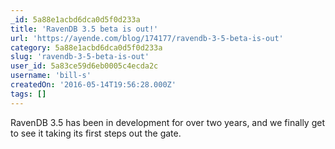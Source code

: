 ```yaml
---
_id: 5a88e1acbd6dca0d5f0d233a
title: 'RavenDB 3.5 beta is out!'
url: 'https://ayende.com/blog/174177/ravendb-3-5-beta-is-out'
category: 5a88e1acbd6dca0d5f0d233a
slug: 'ravendb-3-5-beta-is-out'
user_id: 5a83ce59d6eb0005c4ecda2c
username: 'bill-s'
createdOn: '2016-05-14T19:56:28.000Z'
tags: []
---
```


RavenDB 3.5 has been in development for over two years, and we finally get to see it taking its first steps out the gate.
